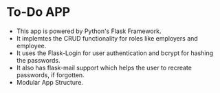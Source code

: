 # To-Do APP 

- This app is powered by Python's Flask Framework. 
- It implemtes the CRUD functionality for roles like employers and employee.
- It uses the Flask-Login for user authentication and bcrypt for hashing the passwords.
- It also has flask-mail support which helps the user to recreate passwords, if forgotten.
- Modular App Structure.
